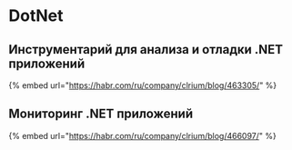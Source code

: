 # DotNet

## Инструментарий для анализа и отладки .NET приложений

{% embed url="https://habr.com/ru/company/clrium/blog/463305/" %}

## Мониторинг .NET приложений

{% embed url="https://habr.com/ru/company/clrium/blog/466097/" %}

